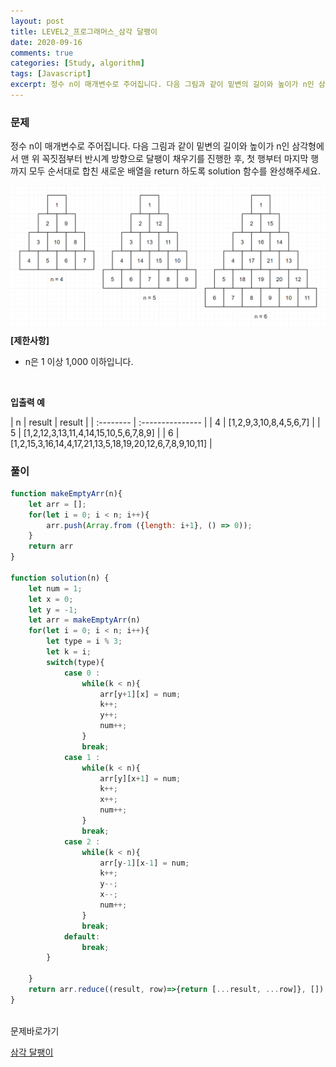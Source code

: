 ```yaml
---
layout: post
title: LEVEL2_프로그래머스_삼각 달팽이
date: 2020-09-16
comments: true
categories: [Study, algorithm]
tags: [Javascript]
excerpt: 정수 n이 매개변수로 주어집니다. 다음 그림과 같이 밑변의 길이와 높이가 n인 삼각형에서 맨 위 꼭짓점부터 반시계 방향으로 달팽이 채우기를 진행한 후, 첫 행부터 마지막 행까지 모두 순서대로 합친 새로운 배열을 return 하도록 solution 함수를 완성해주세요.
---
```


### 문제

정수 n이 매개변수로 주어집니다. 다음 그림과 같이 밑변의 길이와 높이가 n인 삼각형에서 맨 위 꼭짓점부터 반시계 방향으로 달팽이 채우기를 진행한 후, 첫 행부터 마지막 행까지 모두 순서대로 합친 새로운 배열을 return 하도록 solution 함수를 완성해주세요.

<div style='display: flex; justify-content: center'>
  <img src="/images/triangular_snail .png" alt="triangular_snail " width="600em">
</div>

**[제한사항]**

- n은 1 이상 1,000 이하입니다.

<br>

**입출력 예** 

| n | result | result | 
| :-------- | :--------------- | 
| 4 | [1,2,9,3,10,8,4,5,6,7] |
| 5 | [1,2,12,3,13,11,4,14,15,10,5,6,7,8,9] |
| 6 | [1,2,15,3,16,14,4,17,21,13,5,18,19,20,12,6,7,8,9,10,11] |


### 풀이

```javascript
function makeEmptyArr(n){
    let arr = [];
    for(let i = 0; i < n; i++){
        arr.push(Array.from ({length: i+1}, () => 0));
    }
    return arr
}

function solution(n) {
    let num = 1;
    let x = 0;
    let y = -1; 
    let arr = makeEmptyArr(n)
    for(let i = 0; i < n; i++){
        let type = i % 3;
        let k = i;
        switch(type){
            case 0 :
                while(k < n){
                    arr[y+1][x] = num;
                    k++;
                    y++;
                    num++;
                }
                break;
            case 1 : 
                while(k < n){
                    arr[y][x+1] = num;
                    k++;
                    x++;
                    num++;
                }
                break;
            case 2 : 
                while(k < n){
                    arr[y-1][x-1] = num;
                    k++;
                    y--;
                    x--;
                    num++;
                }
                break;
            default: 
                break;
        }
    
    }
    return arr.reduce((result, row)=>{return [...result, ...row]}, [])
}
```

<br>
<span class="reference">문제바로가기</span>

[삼각 달팽이](https://programmers.co.kr/learn/courses/30/lessons/68645)
